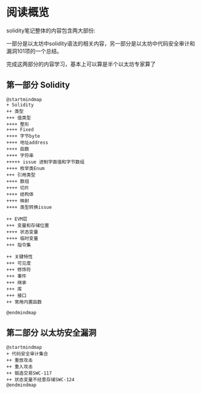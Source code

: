 # 阅读概览
solidity笔记整体的内容包含两大部份:

一部分是以太坊中solidity语法的相关内容，另一部分是以太坊中代码安全审计和漏洞101项的一个总结。

完成这两部分的内容学习，基本上可以算是半个以太坊专家算了

## 第一部分 Solidity
```plantuml
@startmindmap
+ Solidity
++ 类型
+++ 值类型  
++++ 整形
++++ Fixed
++++ 字节byte
++++ 地址address
++++ 函数
++++ 字符串
+++++ issue 进制字面值和字节数组
++++ 枚举类Enum
+++ 引用类型
++++ 数组
++++ 切片
++++ 结构体
++++ 映射
++++ 类型转换issue

++ EVM层
+++ 变量和存储位置
++++ 状态变量
++++ 临时变量
+++ 指令集

++ 关键特性
+++ 可见度
+++ 修饰符
+++ 事件
+++ 继承
+++ 库
+++ 接口
++ 常用内置函数

@endmindmap
```

## 第二部分 以太坊安全漏洞
```plantuml
@startmindmap
+ 代码安全审计集合
++ 重放攻击
++ 重入攻击
++ 锻造交易SWC-117
++ 状态变量不经意存储SWC-124
@endmindmap
```